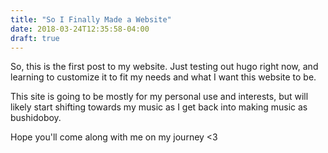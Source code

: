 ```yaml
---
title: "So I Finally Made a Website"
date: 2018-03-24T12:35:58-04:00
draft: true
---
```


So, this is the first post to my website. Just testing out hugo right now, and learning to customize it to fit my needs and what I want this website to be.

This site is going to be mostly for my personal use and interests, but will likely start shifting towards my music as I get back into making music as bushidoboy.

Hope you'll come along with me on my journey <3
